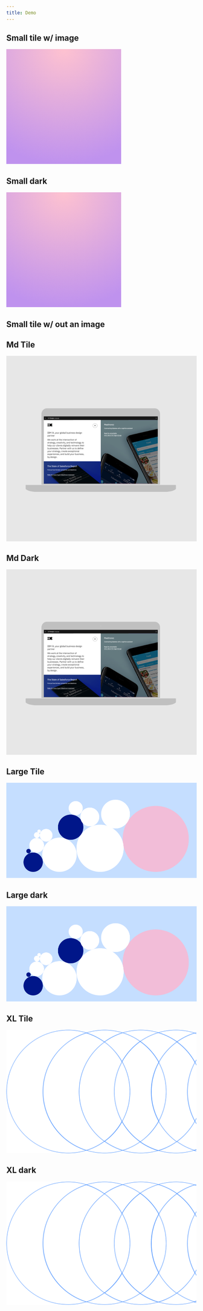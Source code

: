 ```yaml
---
title: Demo
---
```


<grid background="gray-10">
<column lg="4">

## Small tile w/ image

<tile
    caption="caption"
    name="name"
    href="#">
    <img src="../images/Image_1.png" alt="A laptop showing security analytics" class="tile__img"/>
  </tile>

</column>
<column lg="4">

## Small dark

<tile
    caption="caption"
    name="name"
    dark="true"
    href="#">
    <img src="../images/Image_1.png" alt="A laptop showing security analytics" class="tile__img"/>
  </tile>

</column>
<column lg="4">

## Small tile w/ out an image

<tile
    caption="caption"
    name="name"
    href="#">
  </tile>

</column>
</grid>
<grid background="white">
<column lg="16">

## Md Tile

</column>
</grid>

<tile
    size="md"
    background="black"
    light="true"
    title="title"
    name="name"
    caption="caption"
    title_secondary="title_secondary"
    description="description"
    icon="ArrowRight16"
    href="/approach/design-philosophy">
    <img src="../approach/design-services/images/Image_2.png" alt="alt"/>
  </tile>


<grid background="white">
<column lg="16">

## Md Dark

</column>
</grid>

<tile
    size="md"
    background="white"
    dark="true"
    title="title"
    name="name"
    caption="caption"
    title_secondary="title_secondary"
    description="description"
    icon="ArrowRight16"
    href="/approach/design-philosophy">
    <img src="../approach/design-services/images/Image_2.png" alt="alt"/>
  </tile>


<grid background="gray-10">
<column lg="12" offset_lg="4">

## Large Tile

<tile
    size="lg"
    background="#C5DEFF"
    light="true"
    caption="caption"
    name="name">
    <img src="../practices/images/Image_5.png" alt="Geometric shapes"/>
  </tile>


</column>
</grid>

<grid background="gray-10">
<column lg="12" offset_lg="4">

## Large dark

<tile
    size="lg"
    background="#C5DEFF"
    dark="true"
    caption="caption"
    name="name">
    <img src="../practices/images/Image_5.png" alt="Geometric shapes"/>
  </tile>


</column>
</grid>

## XL Tile

<tile
    size="xl"
    background="black"
    light="true"
    title="title"
    title_secondary="title_secondary"
    description="description"
    icon="ArrowRight16"
    href="/approach/design-philosophy">
    <img src="../approach/images/Image_1.svg" alt="Geometric shapes"/>
  </tile>
  

  ## XL dark

<tile
    size="xl"
    background="white"
    dark="true"
    title="title"
    title_secondary="title_secondary"
    description="description"
    icon="ArrowRight16"
    href="/approach/design-philosophy">
    <img src="../approach/images/Image_1.svg" alt="Geometric shapes"/>
  </tile>
  